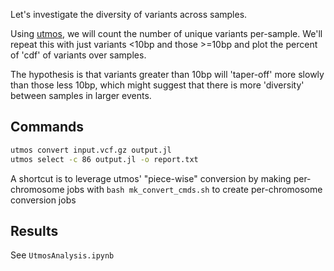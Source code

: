 Let's investigate the diversity of variants across samples.

Using [utmos](https://github.com/ACEnglish/utmos), we will count the number of unique variants per-sample.
We'll repeat this with just variants <10bp and those >=10bp and plot the percent of 'cdf' of variants over samples.

The hypothesis is that variants greater than 10bp will 'taper-off' more slowly than those less 10bp, which might suggest
that there is more 'diversity' between samples in larger events.

Commands
--------
```bash
utmos convert input.vcf.gz output.jl
utmos select -c 86 output.jl -o report.txt
```

A shortcut is to leverage utmos' "piece-wise" conversion by making per-chromosome jobs with `bash mk_convert_cmds.sh` to create per-chromosome conversion jobs 

Results
-------
See `UtmosAnalysis.ipynb`
